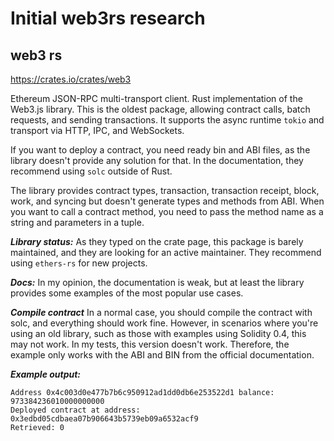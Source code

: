 # Initial web3rs research

## web3 rs
https://crates.io/crates/web3

Ethereum JSON-RPC multi-transport client. Rust implementation of the Web3.js library. This is the oldest package, allowing contract calls, batch requests, and sending transactions. It supports the async runtime `tokio` and transport via HTTP, IPC, and WebSockets.

If you want to deploy a contract, you need ready bin and ABI files, as the library doesn't provide any solution for that. In the documentation, they recommend using `solc` outside of Rust.

The library provides contract types, transaction, transaction receipt, block, work, and syncing but doesn't generate types and methods from ABI. When you want to call a contract method, you need to pass the method name as a string and parameters in a tuple.

___Library status:___
As they typed on the crate page, this package is barely maintained, and they are looking for an active maintainer. They recommend using `ethers-rs` for new projects.

___Docs:___
In my opinion, the documentation is weak, but at least the library provides some examples of the most popular use cases.

___Compile contract___
In a normal case, you should compile the contract with solc, and everything should work fine. However, in scenarios where you're using an old library, such as those with examples using Solidity 0.4, this may not work. In my tests, this version doesn't work. Therefore, the example only works with the ABI and BIN from the official documentation.

___Example output:___

```shell
Address 0x4c003d0e477b7b6c950912ad1dd0db6e253522d1 balance: 973384236010000000000
Deployed contract at address: 0x3edbd05cdbaea07b906643b5739eb09a6532acf9
Retrieved: 0
```